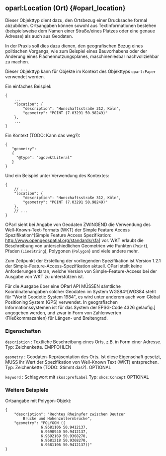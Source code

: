 oparl:Location (Ort)  {#oparl_location}
-------------------

Dieser Objekttyp dient dazu, den Ortsbezug einer Drucksache formal 
abzubilden. Ortsangaben können sowohl aus Textinformationen bestehen 
(beispielsweise dem Namen einer Straße/eines Platzes oder eine genaue 
Adresse) als auch aus Geodaten.

In der Praxis soll dies dazu dienen, den geografischen Bezug eines
politischen Vorgangs, wie zum Beispiel eines Bauvorhabens oder der 
Änderung eines Flächennutzungsplanes, maschinenlesbar nachvollziehbar
zu machen.

Dieser Objekttyp kann für Objekte im Kontext des Objekttyps
`oparl:Paper` verwendet werden.

Ein einfaches Beispiel:

~~~~~  {#location_ex1 .json}
{
    ...
    "location": {
        "description": "Honschaftsstraße 312, Köln",
        "geometry": "POINT (7.03291 50.98249)"
    },
    ...
}
~~~~~

Ein Kontext (TODO: Kann das weg?):

~~~~~
{
   "geometry":
   {
     "@type": "ogc:wktLiteral" 
   }
}
~~~~~

Und ein Beispiel unter Verwendung des Kontextes:

~~~~~  {#location_ex2 .json}
{
    // ...
    "location": {
        "description": "Honschaftsstraße 312, Köln",
        "geometry": "POINT (7.03291 50.98249)"
    },
    // ...
}
~~~~~

OParl sieht bei Angabe von Geodaten ZWINGEND die Verwendung des  
Well-Known-Text-Formats (WKT) der Simple Feature Access Spezifikation^[Simple
Feature Access Spezifikation: <http://www.opengeospatial.org/standards/sfa>]
vor. WKT erlaubt die Beschreibung von unterschiedlichen Geometrien wie
Punkten (`Point`), Pfaden (`LineString`), Polygonen (`Polygon`) und viele andere
mehr.

Zum Zeitpunkt der Erstellung der vorliegenden Spezifikation ist Version 1.2.1
der Simple-Feature-Access-Spezifikation aktuell. OParl stellt keine Anforderungen
daran, welche Version von Simple-Feature-Access bei der Ausgabe von WKT zu
unterstützen ist.

Für die Ausgabe über eine OParl API MÜSSEN sämtliche Koordinatenangaben solcher
Geodaten im System WGS84^[WGS84 steht für "World Geodetic System 1984",
es wird unter anderem auch vom Global Positioning System (GPS) verwendet.
In geografischen Informationssystemen ist für das System der EPSG-Code 4326 
geläufig.] angegeben werden, und zwar in Form von Zahlenwerten (Fließkommazahlen)
für Längen- und Breitengrad.

### Eigenschaften ###

`description`
:   Textliche Beschreibung eines Orts, z.B. in Form einer Adresse.
    Typ: Zeichenkette.
    EMPFOHLEN

`geometry`
:   Geodaten-Repräsentation des Orts. Ist diese Eigenschaft gesetzt, MUSS ihr Wert der Spezifikation von Well-Known Text (WKT) entsprechen.
    Typ: Zeichenkette (TODO: Stimmt das?).
    OPTIONAL

`keyword`
:   Schlagwort mit `skos:prefLabel`
    Typ: `skos:Concept`
    OPTIONAL

### Weitere Beispiele

Ortsangabe mit Polygon-Objekt:

~~~~~  {#location_ex3 .json}
{
    "description": "Rechtes Rheinufer zwischen Deutzer
        Brücke und Hohenzollernbrücke",
    "geometry": "POLYGON ((
                6.9681106 50.9412137,
                6.9690940 50.9412137,
                6.9692169 50.9368270,
                6.9681218 50.9368270,
                6.9681106 50.9412137))"
}
~~~~~
